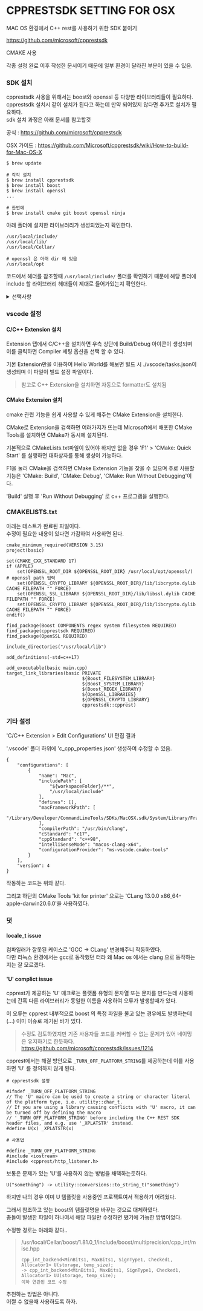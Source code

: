 # CPPRESTSDK SETTING FOR OSX

MAC OS 환경에서 C++ rest를 사용하기 위한 SDK 붙이기

https://github.com/microsoft/cpprestsdk

CMAKE 사용

각종 설정 완료 이후 작성한 문서이기 때문에 일부 환경이 달라진 부분이 있을 수 있음.


### SDK 설치
cpprestsdk 사용을 위해서는 boost와 openssl 등 다양한 라이브러리들이 필요하다.     
cpprestsdk 설치시 같이 설치가 된다고 하는데 만약 되어있지 않다면 추가로 설치가 필요하다.        
sdk 설치 과정은 아래 문서를 참고할것     

공식 : https://github.com/microsoft/cpprestsdk

OSX 가이드 :  https://github.com/Microsoft/cpprestsdk/wiki/How-to-build-for-Mac-OS-X

```
$ brew update

# 각각 설치
$ brew install cpprestsdk
$ brew install boost
$ brew install openssl
...

# 한번에
$ brew install cmake git boost openssl ninja
```


아래 폴더에 설치한 라이브러리가 생성되었는지 확인한다.
```
/usr/local/include/
/usr/local/lib/
/usr/local/Cellar/

# openssl 은 아래 dir 에 있음
/usr/local/opt
```
코드에서 헤더를 참조할때 `/usr/local/include/` 폴더를 확인하기 때문에 해당 폴더에 include 할 라이브러리 헤더들이 제대로 들어가있는지 확인한다.


<details>
<summary>선택사항</summary>

ssl 안에 있는 crypto와 ssl을 linking 해주어야 하는데 mac에서는 직접 찾을수가 없어서       
쉽게 찾을 수 있도록 바로가기 링크를 추가해준다.     
  cmakelist.txt 에서 해당 경로를 직접 연결도 가능

```
// ssl 설치 링크
ln -s /usr/local/opt/openssl/lib/libcrypto.1.0.0.dylib /usr/local/lib/
ln -s /usr/local/opt/openssl/lib/libssl.1.0.0.dylib /usr/local/lib/
ln -s /usr/local/Cellar/openssl/1.0.2j/bin/openssl /usr/local/bin/openssl
```

</details>



### vscode 설정

#### C/C++ Extension 설치
Extension 탭에서 C/C++을 설치하면 우측 상단에 Build/Debug 아이콘이 생성되며 이를 클릭하면 Compiler 세팅 옵션을 선택 할 수 있다.

기본 Extension만을 이용하여 Hello World를 해보면 빌드 시 ./vscode/tasks.json이 생성되며 이 파일이 빌드 설정 파일이다.

> 참고로 C++ Extension을 설치하면 자동으로 formatter도 설치됨


#### CMake Extension 설치

cmake 관련 기능을 쉽게 사용할 수 있게 해주는 CMake Extension을 설치한다.

CMake로 Extension을 검색하면 여러가지가 뜨는데 Microsoft에서 배포한 CMake Tools를 설치하면 CMake가 동시에 설치된다.     

기본적으로 CMakeLists.txt파일이 있어야 하지만 없을 경우 'F1' > 'CMake: Quick Start' 를 실행하면 대화상자를 통해 생성이 가능하다.      

F1을 눌러 CMake을 검색하면 CMake Extension 기능을 찾을 수 있으며 주로 사용할 기능은 'CMake: Build', 'CMake: Debug', 'CMake: Run Without Debugging'이다.      

'Build' 실행 후 'Run Without Debugging' 로 c++ 프로그램을 실행한다.        


### CMAKELISTS.txt

아래는 테스트가 완료된 파일이다.    
수정이 필요한 내용이 있다면 가감하여 사용하면 된다.        

```
cmake_minimum_required(VERSION 3.15)
project(basic)

set(CMAKE_CXX_STANDARD 17)
if (APPLE)
    set(OPENSSL_ROOT_DIR ${OPENSSL_ROOT_DIR} /usr/local/opt/openssl/) # openssl path 입력
    set(OPENSSL_CRYPTO_LIBRARY ${OPENSSL_ROOT_DIR}/lib/libcrypto.dylib CACHE FILEPATH "" FORCE)
    set(OPENSSL_SSL_LIBRARY ${OPENSSL_ROOT_DIR}/lib/libssl.dylib CACHE FILEPATH "" FORCE)
    set(OPENSSL_CRYPTO_LIBRARY ${OPENSSL_ROOT_DIR}/lib/libcrypto.dylib CACHE FILEPATH "" FORCE)
endif()

find_package(Boost COMPONENTS regex system filesystem REQUIRED)
find_package(cpprestsdk REQUIRED)
find_package(OpenSSL REQUIRED)

include_directories("/usr/local/lib")

add_definitions(-std=c++17)

add_executable(basic main.cpp)
target_link_libraries(basic PRIVATE 
                            ${Boost_FILESYSTEM_LIBRARY}
                            ${Boost_SYSTEM_LIBRARY}
                            ${Boost_REGEX_LIBRARY}
                            ${OpenSSL_LIBRARIES}
                            ${OPENSSL_CRYPTO_LIBRARY} 
                            cpprestsdk::cpprest)
```

### 기타 설정

'C/C++ Extension > Edit Configurations' UI 편집 결과

'.vscode' 폴더 하위에 'c_cpp_properties.json' 생성하여 수정할 수 있음.

```
{
    "configurations": [
        {
            "name": "Mac",
            "includePath": [
                "${workspaceFolder}/**",
                "/usr/local/include"
            ],
            "defines": [],
            "macFrameworkPath": [
                "/Library/Developer/CommandLineTools/SDKs/MacOSX.sdk/System/Library/Frameworks"
            ],
            "compilerPath": "/usr/bin/clang",
            "cStandard": "c17",
            "cppStandard": "c++98",
            "intelliSenseMode": "macos-clang-x64",
            "configurationProvider": "ms-vscode.cmake-tools"
        }
    ],
    "version": 4
}
```

작동하는 코드는 위와 같다.    

그리고 하단의 CMake Tools 'kit for printer' 으로는 'CLang 13.0.0 x86_64-apple-darwin20.6.0'을 사용하였다.


### 덧 


#### locale_t issue

컴파일러가 잘못된 케이스로 'GCC -> CLang' 변경해주니 작동하였다.     
다만 리눅스 환경에서는 gcc로 동작했던 터라 왜 Mac os 에서는 clang 으로 동작하는지는 잘 모르겠다.


#### 'U' complict issue

cpprest가 제공하는 'U' 매크로는 플랫폼 유형의 문자열 또는 문자를 만드는데 사용하는데 간혹 다른 라이브러리가 동일한 이름을 사용하여 오류가 발생할때가 있다.

이 오류는 cpprest 내부적으로 boost 의 특정 파일을 물고 있는 경우에도 발생하는데(...) 이미 이슈로 제기된 바가 있다.    

> 수정도 검토하였지만 기존 사용자들 코드를 커버할 수 없는 문제가 있어 네이밍은 유지하기로 한듯하다.   
> https://github.com/microsoft/cpprestsdk/issues/1214


cpprest에서는 해결 방안으로 `_TURN_OFF_PLATFORM_STRING`를 제공하는데 이를 사용하면 'U' 를 정의하지 않게 된다.     


```
# cpprestsdk 설명

#ifndef _TURN_OFF_PLATFORM_STRING
// The 'U' macro can be used to create a string or character literal of the platform type, i.e. utility::char_t.
// If you are using a library causing conflicts with 'U' macro, it can be turned off by defining the macro
// '_TURN_OFF_PLATFORM_STRING' before including the C++ REST SDK header files, and e.g. use '_XPLATSTR' instead.
#define U(x) _XPLATSTR(x)
```


```
# 사용법 

#define _TURN_OFF_PLATFORM_STRING
#include <iostream>
#include <cpprest/http_listener.h>
```

보통은 문제가 있는 'U'를 사용하지 않는 방법을 채택하는듯하다.    

```
U("something") -> utility::conversions::to_string_t("something")
```

하지만 나의 경우 이미 U 템플릿을 사용중인 프로젝트여서 적용하기 어려웠다.

그래서 참조하고 있는 boost의 템플릿명을 바꾸는 것으로 대체하였다.    
충돌이 발생한 파일이 하나여서 해당 파일만 수정하면 됐기에 가능한 방법이었다.    

수정한 경로는 아래와 같다..

> /usr/local/Cellar/boost/1.81.0_1/include/boost/multiprecision/cpp_int/misc.hpp
> ```
> cpp_int_backend<MinBits1, MaxBits1, SignType1, Checked1, Allocator1> U(storage, temp_size);     
> -> cpp_int_backend<MinBits1, MaxBits1, SignType1, Checked1, Allocator1> UU(storage, temp_size);     
> 이하 연관된 코드 수정
> ```


추천하는 방법은 아니다.     
어쩔 수 없을때 사용하도록 하자.     


